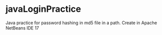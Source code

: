 # javaLoginPractice
Java practice for password hashing in md5 file in a path.
Create in Apache NetBeans IDE 17
